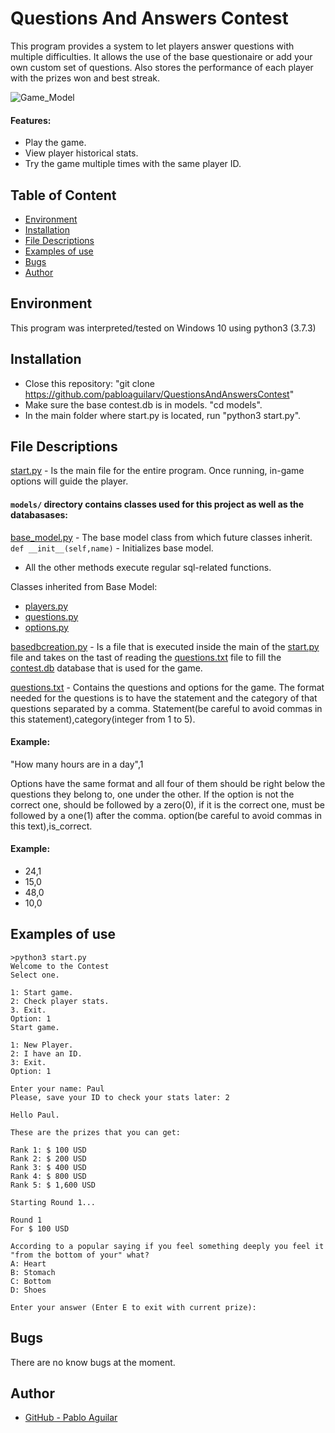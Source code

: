 # Questions And Answers Contest

This program provides a system to let players answer questions with multiple difficulties. It allows the use of the base questionaire or add your own custom set of questions. Also stores the performance of each player with the prizes won and best streak.

![Game_Model](https://user-images.githubusercontent.com/96447338/163114327-6cab1a21-61e3-4583-a581-7da2c7c56223.png)

#### Features:
* Play the game.
* View player historical stats.
* Try the game multiple times with the same player ID.

## Table of Content
* [Environment](#environment)
* [Installation](#installation)
* [File Descriptions](#file-descriptions)
* [Examples of use](#examples-of-use)
* [Bugs](#bugs)
* [Author](#author)

## Environment
This program was interpreted/tested on Windows 10 using python3 (3.7.3)

## Installation
* Close this repository: "git clone https://github.com/pabloaguilarv/QuestionsAndAnswersContest"
* Make sure the base contest.db is in models. "cd models".
* In the main folder where start.py is located, run "python3 start.py".

## File Descriptions
[start.py](start.py) - Is the main file for the entire program. Once running, in-game options will guide the player.

#### `models/` directory contains classes used for this project as well as the databasases:
[base_model.py](/models/base_model.py) - The base model class from which future classes inherit.
`def __init__(self,name)` - Initializes base model.
* All the other methods execute regular sql-related functions.

Classes inherited from Base Model:
* [players.py](/models/players.py)
* [questions.py](/models/questions.py)
* [options.py](/models/options.py)

[basedbcreation.py](basedbcreation.py) - Is a file that is executed inside the main of the [start.py](start.py) file and takes on the tast of reading the [questions.txt](questions.txt) file to fill the [contest.db](contest.db) database that is used for the game.

[questions.txt](questions.txt) - Contains the questions and options for the game.
The format needed for the questions is to have the statement and the category of that questions separated by a comma.
Statement(be careful to avoid commas in this statement),category(integer from 1 to 5).
#### Example:
"How many hours are in a day",1

Options have the same format and all four of them should be right below the questions they belong to, one under the other.
If the option is not the correct one, should be followed by a zero(0), if it is the correct one, must be followed by a one(1) after the comma.
option(be careful to avoid commas in this text),is_correct.

#### Example:
* 24,1
* 15,0
* 48,0
* 10,0

## Examples of use
```
>python3 start.py
Welcome to the Contest
Select one.

1: Start game.        
2: Check player stats.
3. Exit.
Option: 1
Start game.     

1: New Player.  
2: I have an ID.
3: Exit.        
Option: 1

Enter your name: Paul
Please, save your ID to check your stats later: 2

Hello Paul.

These are the prizes that you can get:

Rank 1: $ 100 USD
Rank 2: $ 200 USD
Rank 3: $ 400 USD
Rank 4: $ 800 USD
Rank 5: $ 1,600 USD

Starting Round 1...

Round 1
For $ 100 USD

According to a popular saying if you feel something deeply you feel it "from the bottom of your" what?
A: Heart
B: Stomach
C: Bottom
D: Shoes

Enter your answer (Enter E to exit with current prize): 
```
## Bugs
There are no know bugs at the moment.

## Author

- [GitHub - Pablo Aguilar](https://github.com/pabloaguilarv)
